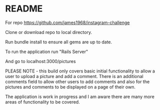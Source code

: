 # README

For repo https://github.com/james1968/instagram-challenge

Clone or download repo to local directory.

Run bundle install to ensure all gems are up to date.

To run the application run "Rails Server"

And go to localhost:3000/pictures

PLEASE NOTE - this build only covers basic initial functionality to allow a user to upload a picture and add a comment.  There is an additional comments field to allow other users to add comments and also for the pictures and comments to be displayed on a page of their own.

The application is work in progress and I am aware there are many more areas of functionality to be covered.
